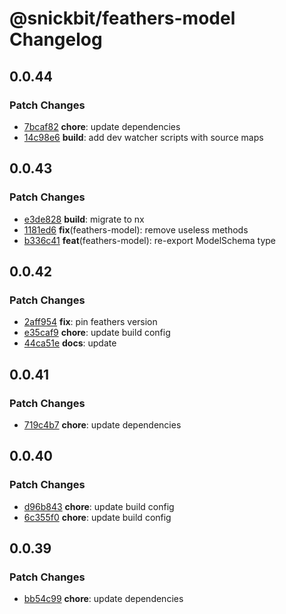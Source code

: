 # @snickbit/feathers-model Changelog

## 0.0.44

### Patch Changes

- [7bcaf82](https://github.com/snickbit/feathers/commit/7bcaf82) **chore**:  update dependencies
- [14c98e6](https://github.com/snickbit/feathers/commit/14c98e6) **build**:  add dev watcher scripts with source maps

## 0.0.43

### Patch Changes

- [e3de828](https://github.com/snickbit/feathers/commit/e3de828) **build**:  migrate to nx
- [1181ed6](https://github.com/snickbit/feathers/commit/1181ed6) **fix**(feathers-model):  remove useless methods
- [b336c41](https://github.com/snickbit/feathers/commit/b336c41) **feat**(feathers-model):  re-export ModelSchema type

## 0.0.42

### Patch Changes

- [2aff954](https://github.com/snickbit/feathers/commit/2aff954) **fix**:  pin feathers version
- [e35caf9](https://github.com/snickbit/feathers/commit/e35caf9) **chore**:  update build config
- [44ca51e](https://github.com/snickbit/feathers/commit/44ca51e) **docs**:  update

## 0.0.41

### Patch Changes

- [719c4b7](https://github.com/snickbit/feathers/commit/719c4b7) **chore**:  update dependencies

## 0.0.40

### Patch Changes

- [d96b843](https://github.com/snickbit/feathers/commit/d96b843) **chore**:  update build config
- [6c355f0](https://github.com/snickbit/feathers/commit/6c355f0) **chore**:  update build config

## 0.0.39

### Patch Changes

- [bb54c99](https://github.com/snickbit/feathers/commit/bb54c99) **chore**:  update dependencies

